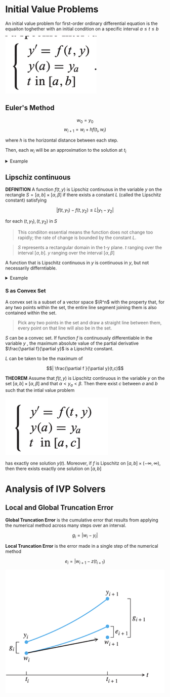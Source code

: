# Initial Value Problems
An initial value problem for first-order ordinary differential equation is the equaiton toghether with an initial condition on a specific interval $a \leq t \leq b$

![](./assets/imgs/6-initialvalueproblem.png)

## Euler's Method

$$w_0 = y_0$$
$$w_{i+1} = w_i + hf(t_i,w_i)$$

where $h$ is the horizontal distance between each step.

Then, each $w_i$ will be an approximation to the solution at $t_i$

<details>
<summary>Example</summary>

![](./assets/imgs/6-ivpexample1.png)

![](./assets/imgs/6-ivpexample2.png)

</details>

## Lipschiz continuous

**DEFINITION** A function $f(t,y)$ is Lipschiz continuous in the variable $y$ on the rectangle $S = [a,b] \times [\alpha, \beta]$ if there exists a constant $L$ (called the Lipschitz constant) satisfying

$$|f(t,y_1) - f(t,y_2) \leq L |y_1 - y_2|$$

for each $(t,y_1), (t, y_2)$ in $S$

> This condiiton essential means the function does not change too rapidly; the rate of change is bounded by the constant $L$.

> $S$ represents a rectangular domain in the t-y plane. $t$ ranging over the interval $[a,b]$. $y$ ranging over the interval $[\alpha, \beta]$

A function that is Lipschitz continuous in $y$ is continuous in $y$, but not necessarily differntiable.

<details>
<summary>Example</summary>

![](./assets/imgs/6-lipschizexample.png)

![](./assets/imgs/6-lipschizexample1-1.png)

</details>

### S as Convex Set

A convex set is a subset of a vector space $\R^n$ with the property that, for any two points within the set, the entire line segment joining them is also contained within the set.

> Pick any two points in the set and draw a straight line between them, every point on that line will also be in the set.

$S$ can be a convec set. If function $f$ is continuously differentiable in the variable $y$ , the maximum absolute value of the partial derivative $\frac{\partial f}{\partial y}$ is a Lipschitz constant.

$L$ can be taken to be the maximum of 

$$| \frac{\partial f }{\partial y}(t,c)$$

**THEOREM** Assume that $f(t,y)$ is Lipschitz continuous in the variable $y$ on the set $[a,b] \times [\alpha, \beta]$ and that $\alpha < y_a < \beta$. Then there exist $c$ between $a$ and $b$ such that the intial value problem

![](./assets/imgs/6-initialvalueequation.png)

has exactly one solution $y(t)$. Moreover, if $f$ is Lipschitz on $[a,b] \times (-\infty, \infty)$, then there exists exactly one solution on $[a,b]$

# Analysis of IVP Solvers

## Local and Global Truncation Error

**Global Truncation Error** is the cumulative error that results from applying the numerical method across many steps over an interval.

$$g_i = |w_i - y_i|$$

**Local Truncation Error** is the error made in a single step of the numerical method

$$e_i = |w_{i+1} - z(t_{i+1})$$

![](./assets/imgs/6-localandglobaltruncationerror.png)

